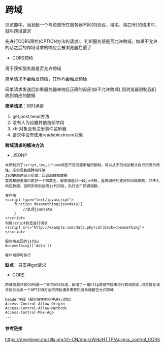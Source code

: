 # 跨域

浏览器中，当发起一个与资源所在服务器不同的(协议，域名，端口号)的请求时，就叫跨域请求

先进行CORS预检(OPTION方法的请求)，判断服务器是否允许跨域，如果不允许的话之后的跨域请求的响应会被浏览器拦截了

- CORS预检

用于获知服务器是否允许跨域

简单请求不会触发预检，其他均会触发预检

简单请求发送后如果服务器未响应正确的首部(如不允许跨域),则浏览器限制我们收到响应的数据

**简单请求**：同时满足

1. get,post,head方法
2. 没有人为设置其他首部字段
3. xhr对象没有注册事件监听器
4. 请求中没有使用readablestream对象

**跨域请求的解决方法**

- JSONP

```
本质利用了script,img,iframe标签不受同源策略的限制，可以从不同域加载并执行资源的特性，来实现数据跨域传输
JSONP由两部分组成：回调函数和数据
需要和服务端约定好一个函数名，服务端返回一段js代码，里面调用约定好的回调函数，并传入响应数据，当网页收到这段js代码后，执行这个回调函数。

客户端
<script type="text/javascript">
	function dosomething(jsondata){
		//处理jsondata
	}
</script>
利用script标签进行请求
<script src="http://example.com/data.php?callback=dosomething"></script>

服务端返回的js代码
dosomething(['data'])

客户端即可执行
```

**缺点**：只支持get请求

- CORS

```
跨域资源共享CORS是一个新的W3C标准，新增了一组http首部字段来进行跨域规定.浏览器在请求前会先发一个OPTION方法的预检请求来获知服务端是否允许跨域

header字段（服务端在响应中进行添加）
Access-Control-Allow-Origin
Access-Control-Allow-Methods
Access-Control-Max-Age
...
```



#### 参考链接

https://developer.mozilla.org/zh-CN/docs/Web/HTTP/Access_control_CORS